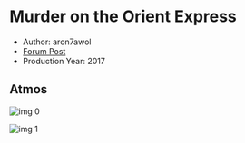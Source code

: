 # Murder on the Orient Express

* Author: aron7awol
* [Forum Post](https://www.avsforum.com/threads/bass-eq-for-filtered-movies.2995212/post-56881030)
* Production Year: 2017

## Atmos

![img 0](https://fanart.tv/fanart/movies/392044/moviethumb/murder-on-the-orient-express-595b7b91313c0.jpg)

![img 1](https://i.imgur.com/mKo73zx.png)

